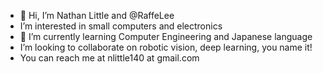 - 👋 Hi, I’m Nathan Little and @RaffeLee 
-  I’m interested in small computers and electronics
- 🌱 I’m currently learning Computer Engineering and Japanese language
-  I’m looking to collaborate on robotic vision, deep learning, you name it!
- You can reach me at nlittle140 at gmail.com 

